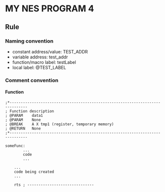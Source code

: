 # MY NES PROGRAM 4

## Rule

### Naming convention
- constant address/value: TEST_ADDR
- variable address: test_addr
- function/macro label: testLabel
- local label: @TEST_LABEL

### Comment convention
#### Function
```
;*------------------------------------------------------------------------------
; Function description
; @PARAM	data1
; @PARAM	None
; @BREAK	A X tmp1 (register, temporary memory)
; @RETURN	None
;*------------------------------------------------------------------------------

someFunc:
		...
		code
		...

	...
	code being created
	...

	rts	; ------------------------------

```
